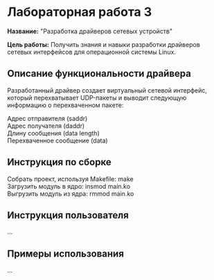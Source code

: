 # Лабораторная работа 3

**Название:** "Разработка драйверов сетевых устройств"

**Цель работы:** Получить знания и навыки разработки драйверов сетевых интерфейсов для операционной системы Linux.

## Описание функциональности драйвера

Разработанный драйвер создает виртуальный сетевой интерфейс, который перехватывает UDP-пакеты и выводит следующую информацию о перехваченном пакете:

Адрес отправителя (saddr)  
Адрес получателя (daddr)  
Длину сообщения (data length)  
Перехваченное сообщение (data)  

## Инструкция по сборке

Собрать проект, используя Makefile: make  
Загрузить модуль в ядро: insmod main.ko  
Выгрузить модуль из ядра: rmmod main.ko  

## Инструкция пользователя

...

## Примеры использования

...
